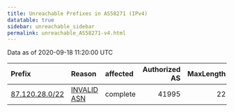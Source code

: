```yaml
---
title: Unreachable Prefixes in AS58271 (IPv4)
datatable: true
sidebar: unreachable_sidebar
permalink: unreachable_AS58271-v4.html
---
```


Data as of 2020-09-18 11:20:00 UTC


<div class="datatable-begin"></div>

| Prefix                                                 | Reason                                                                                                | affected   |   Authorized AS |   MaxLength | Anchor                                         |   unreachable /24s |
|:-------------------------------------------------------|:------------------------------------------------------------------------------------------------------|:-----------|----------------:|------------:|:-----------------------------------------------|-------------------:|
| [87.120.28.0/22](https://stat.ripe.net/87.120.28.0/22) | [INVALID ASN](https://rpki-validator.ripe.net/announcement-preview?asn=AS58271&prefix=87.120.28.0/22) | complete   |           41995 |          22 | [RIPE](unreachable_RIPE_NCC_RPKI_Root-v4.html) |                  4 |

<div class="datatable-end"></div>